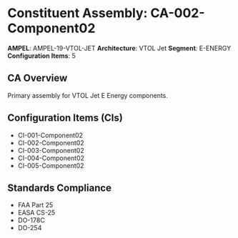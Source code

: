 # Constituent Assembly: CA-002-Component02

**AMPEL**: AMPEL-19-VTOL-JET
**Architecture**: VTOL Jet
**Segment**: E-ENERGY
**Configuration Items**: 5

## CA Overview
Primary assembly for VTOL Jet E Energy components.

## Configuration Items (CIs)
- CI-001-Component02
- CI-002-Component02
- CI-003-Component02
- CI-004-Component02
- CI-005-Component02

## Standards Compliance
- FAA Part 25
- EASA CS-25
- DO-178C
- DO-254
